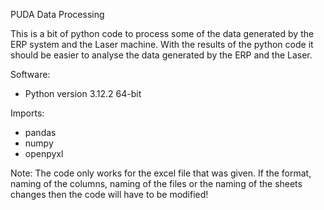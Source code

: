 PUDA Data Processing

This is a bit of python code to process some of the data generated by the ERP system and the Laser machine. With the results of the python code it should be easier to analyse the data generated by the ERP and the Laser.

Software:
- Python version 3.12.2 64-bit

Imports:
- pandas
- numpy
- openpyxl

Note:
The code only works for the excel file that was given. If the format, naming of the columns, naming of the files or the naming of the sheets changes then the code will have to be modified!
